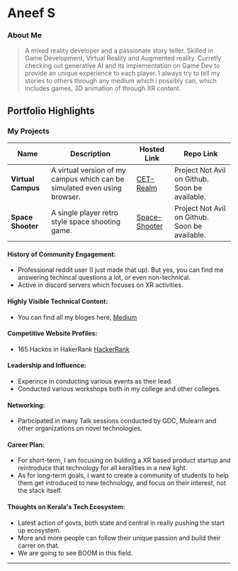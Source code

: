 # Aneef S

### About Me

> A mixed reality developer and a passionate story teller.
> Skilled in Game Development, Virtual Reality and Augmented reality.
> Curretly checking out generative AI and its implementation on Game Dev to provide an unique experience to each player.
> I always try to tell my stories to others through any medium which i possibly can, which includes games, 3D animation of through XR content.
> 


## Portfolio Highlights

### My Projects

| Name                | Description                                                               | Hosted Link                              | Repo Link                                                      |
|---------------------|---------------------------------------------------------------------------|------------------------------------------|----------------------------------------------------------------|
| **Virtual Campus**  | A virtual version of my campus which can be simulated even using browser. | [CET-Realm](https://aneef-s.itch.io/cet)    | Project Not Avil on Github. Soon be available.             |
| **Space Shooter**  | A single player retro style space shooting game.                           | [Space-Shooter](https://aneef-s.itch.io/space-shooter)    | Project Not Avil on Github. Soon be available.               |




#### History of Community Engagement:

-  Professional reddit user (I just made that up). But yes, you can find me answering techincal questions a lot, or even non-technical.
-  Active in discord servers which focuses on XR activities.
#### Highly Visible Technical Content:

-  You can find all my bloges here, [Medium](https://medium.com/@aneefchulu205)
  

#### Competitive Website Profiles:

- 165 Hackos in HakerRank [HackerRank](https://www.hackerrank.com/profile/aneefchulu205)

#### Leadership and Influence:

- Experince in conducting various events as their lead.
- Conducted various workshops both in my college and other colleges.


#### Networking:

- Participated in many Talk sessions conducted by GDC, Mulearn and other organizations on novel technologies.

#### Career Plan:

- For short-term, I am focusing on bulding a XR based product startup and reintroduce that technology for all keralities in a new light.
- As for long-term goals, I want to create a community of students to help them get introduced to new technology, and focus on their interest, not the stack itself.

#### Thoughts on Kerala's Tech Ecosystem:

- Latest action of govts, both state and central in really pushing the start up ecosystem.
- More and more people can follow their unique passion and build their carrer on that.
- We are going to see BOOM in this field.


---
